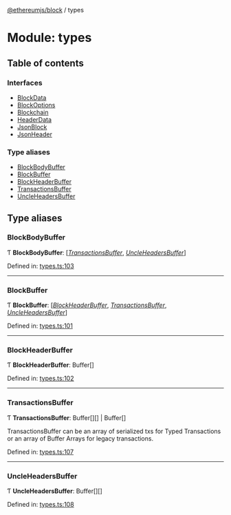 [@ethereumjs/block](../README.md) / types

# Module: types

## Table of contents

### Interfaces

- [BlockData](../interfaces/types.blockdata.md)
- [BlockOptions](../interfaces/types.blockoptions.md)
- [Blockchain](../interfaces/types.blockchain.md)
- [HeaderData](../interfaces/types.headerdata.md)
- [JsonBlock](../interfaces/types.jsonblock.md)
- [JsonHeader](../interfaces/types.jsonheader.md)

### Type aliases

- [BlockBodyBuffer](types.md#blockbodybuffer)
- [BlockBuffer](types.md#blockbuffer)
- [BlockHeaderBuffer](types.md#blockheaderbuffer)
- [TransactionsBuffer](types.md#transactionsbuffer)
- [UncleHeadersBuffer](types.md#uncleheadersbuffer)

## Type aliases

### BlockBodyBuffer

Ƭ **BlockBodyBuffer**: [[*TransactionsBuffer*](types.md#transactionsbuffer), [*UncleHeadersBuffer*](types.md#uncleheadersbuffer)]

Defined in: [types.ts:103](https://github.com/ethereumjs/ethereumjs-monorepo/blob/master/packages/block/src/types.ts#L103)

___

### BlockBuffer

Ƭ **BlockBuffer**: [[*BlockHeaderBuffer*](types.md#blockheaderbuffer), [*TransactionsBuffer*](types.md#transactionsbuffer), [*UncleHeadersBuffer*](types.md#uncleheadersbuffer)]

Defined in: [types.ts:101](https://github.com/ethereumjs/ethereumjs-monorepo/blob/master/packages/block/src/types.ts#L101)

___

### BlockHeaderBuffer

Ƭ **BlockHeaderBuffer**: Buffer[]

Defined in: [types.ts:102](https://github.com/ethereumjs/ethereumjs-monorepo/blob/master/packages/block/src/types.ts#L102)

___

### TransactionsBuffer

Ƭ **TransactionsBuffer**: Buffer[][] \| Buffer[]

TransactionsBuffer can be an array of serialized txs for Typed Transactions or an array of Buffer Arrays for legacy transactions.

Defined in: [types.ts:107](https://github.com/ethereumjs/ethereumjs-monorepo/blob/master/packages/block/src/types.ts#L107)

___

### UncleHeadersBuffer

Ƭ **UncleHeadersBuffer**: Buffer[][]

Defined in: [types.ts:108](https://github.com/ethereumjs/ethereumjs-monorepo/blob/master/packages/block/src/types.ts#L108)
